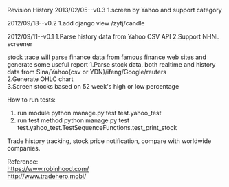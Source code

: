 Revision History
2013/02/05--v0.3
1.screen by Yahoo and support category

2012/09/18--v0.2
1.add django view /zytj/candle

2012/09/11--v0.1
1.Parse history data from Yahoo CSV API
2.Support NHNL screener

stock trace will parse finance data from famous finance web sites and generate some useful report
1.Parse stock data, both realtime and history data from Sina/Yahoo(csv or YDN)/ifeng/Google/reuters  
2.Generate OHLC chart  
3.Screen stocks based on 52 week's high or low percentage


How to run tests:
1. run module
python manage.py test test.yahoo_test
2. run test method
python manage.py test test.yahoo_test.TestSequenceFunctions.test_print_stock



Trade history tracking, stock price notification, compare with worldwide companies.  

Reference:  
https://www.robinhood.com/  
http://www.tradehero.mobi/  





